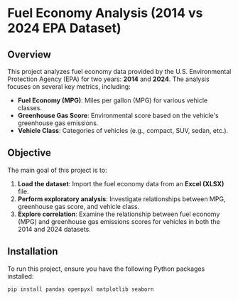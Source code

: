 # Fuel Economy Analysis (2014 vs 2024 EPA Dataset)

## Overview
This project analyzes fuel economy data provided by the U.S. Environmental Protection Agency (EPA) for two years: **2014** and **2024**. The analysis focuses on several key metrics, including:

- **Fuel Economy (MPG)**: Miles per gallon (MPG) for various vehicle classes.
- **Greenhouse Gas Score**: Environmental score based on the vehicle's greenhouse gas emissions.
- **Vehicle Class**: Categories of vehicles (e.g., compact, SUV, sedan, etc.).

## Objective
The main goal of this project is to:

1. **Load the dataset**: Import the fuel economy data from an **Excel (XLSX)** file.
2. **Perform exploratory analysis**: Investigate relationships between MPG, greenhouse gas score, and vehicle class.
3. **Explore correlation**: Examine the relationship between fuel economy (MPG) and greenhouse gas emissions scores for vehicles in both the 2014 and 2024 datasets.

## Installation
To run this project, ensure you have the following Python packages installed:

```bash
pip install pandas openpyxl matplotlib seaborn

